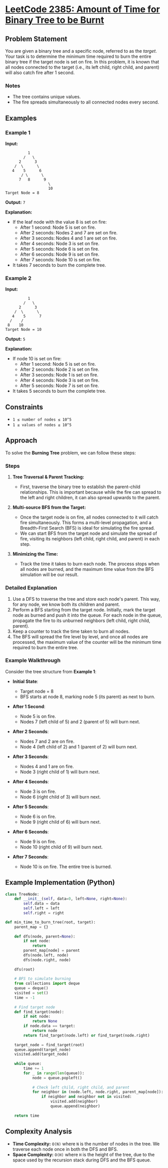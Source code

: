 # [LeetCode 2385: Amount of Time for Binary Tree to be Burnt](https://leetcode.com/problems/amount-of-time-for-binary-tree-to-be-infected/)

## Problem Statement

You are given a binary tree and a specific node, referred to as the *target*. Your task is to determine the minimum time required to burn the entire binary tree if the target node is set on fire. In this problem, it is known that all nodes connected to the target (i.e., its left child, right child, and parent) will also catch fire after 1 second.

### Notes

- The tree contains unique values.
- The fire spreads simultaneously to all connected nodes every second.

## Examples

### Example 1

**Input:**

```
          1
        /   \
      2      3
    /  \      \
   4    5      6
       / \      \
      7   8      9
                   \
                   10
Target Node = 8
```

**Output:** `7`

**Explanation:**

- If the leaf node with the value 8 is set on fire:
  - After 1 second: Node 5 is set on fire.
  - After 2 seconds: Nodes 2 and 7 are set on fire.
  - After 3 seconds: Nodes 4 and 1 are set on fire.
  - After 4 seconds: Node 3 is set on fire.
  - After 5 seconds: Node 6 is set on fire.
  - After 6 seconds: Node 9 is set on fire.
  - After 7 seconds: Node 10 is set on fire.
- It takes 7 seconds to burn the complete tree.

### Example 2

**Input:**

```
          1
        /   \
      2      3
    /  \      \
   4    5      7
  /    / 
 8    10
Target Node = 10
```

**Output:** `5`

**Explanation:**

- If node 10 is set on fire:
  - After 1 second: Node 5 is set on fire.
  - After 2 seconds: Node 2 is set on fire.
  - After 3 seconds: Node 1 is set on fire.
  - After 4 seconds: Node 3 is set on fire.
  - After 5 seconds: Node 7 is set on fire.
- It takes 5 seconds to burn the complete tree.

## Constraints

- `1 ≤ number of nodes ≤ 10^5`
- `1 ≤ values of nodes ≤ 10^5`

## Approach

To solve the **Burning Tree** problem, we can follow these steps:

### Steps

1. **Tree Traversal & Parent Tracking:**
   - First, traverse the binary tree to establish the parent-child relationships. This is important because while the fire can spread to the left and right children, it can also spread upwards to the parent.

2. **Multi-source BFS from the Target:**
   - Once the target node is on fire, all nodes connected to it will catch fire simultaneously. This forms a multi-level propagation, and a Breadth-First Search (BFS) is ideal for simulating the fire spread.
   - We can start BFS from the target node and simulate the spread of fire, visiting its neighbors (left child, right child, and parent) in each step.

3. **Minimizing the Time:**
   - Track the time it takes to burn each node. The process stops when all nodes are burned, and the maximum time value from the BFS simulation will be our result.

### Detailed Explanation

1. Use a DFS to traverse the tree and store each node's parent. This way, for any node, we know both its children and parent.
2. Perform a BFS starting from the target node. Initially, mark the target node as burned and push it into the queue. For each node in the queue, propagate the fire to its unburned neighbors (left child, right child, parent).
3. Keep a counter to track the time taken to burn all nodes.
4. The BFS will spread the fire level by level, and once all nodes are processed, the maximum value of the counter will be the minimum time required to burn the entire tree.

### Example Walkthrough

Consider the tree structure from **Example 1**:

- **Initial State**:
  - Target node = 8
  - BFS starts at node 8, marking node 5 (its parent) as next to burn.

- **After 1 Second**:
  - Node 5 is on fire.
  - Nodes 7 (left child of 5) and 2 (parent of 5) will burn next.

- **After 2 Seconds**:
  - Nodes 7 and 2 are on fire.
  - Node 4 (left child of 2) and 1 (parent of 2) will burn next.

- **After 3 Seconds**:
  - Nodes 4 and 1 are on fire.
  - Node 3 (right child of 1) will burn next.

- **After 4 Seconds**:
  - Node 3 is on fire.
  - Node 6 (right child of 3) will burn next.

- **After 5 Seconds**:
  - Node 6 is on fire.
  - Node 9 (right child of 6) will burn next.

- **After 6 Seconds**:
  - Node 9 is on fire.
  - Node 10 (right child of 9) will burn next.

- **After 7 Seconds**:
  - Node 10 is on fire. The entire tree is burned.

## Example Implementation (Python)

```python
class TreeNode:
    def __init__(self, data=0, left=None, right=None):
        self.data = data
        self.left = left
        self.right = right

def min_time_to_burn_tree(root, target):
    parent_map = {}
    
    def dfs(node, parent=None):
        if not node:
            return
        parent_map[node] = parent
        dfs(node.left, node)
        dfs(node.right, node)
    
    dfs(root)
    
    # BFS to simulate burning
    from collections import deque
    queue = deque()
    visited = set()
    time = -1
    
    # Find target node
    def find_target(node):
        if not node:
            return None
        if node.data == target:
            return node
        return find_target(node.left) or find_target(node.right)
    
    target_node = find_target(root)
    queue.append(target_node)
    visited.add(target_node)
    
    while queue:
        time += 1
        for _ in range(len(queue)):
            node = queue.popleft()
            
            # Check left child, right child, and parent
            for neighbor in (node.left, node.right, parent_map[node]):
                if neighbor and neighbor not in visited:
                    visited.add(neighbor)
                    queue.append(neighbor)
    
    return time
```

## Complexity Analysis

- **Time Complexity:** `O(N)` where `N` is the number of nodes in the tree. We traverse each node once in both the DFS and BFS.
- **Space Complexity:** `O(H)` where `H` is the height of the tree, due to the space used by the recursion stack during DFS and the BFS queue.
